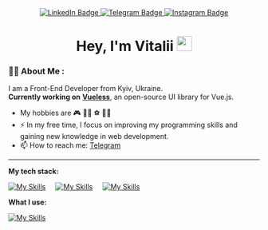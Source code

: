 

<div id="badges" align="center">
  <a href="https://www.linkedin.com/in/vitalii-dudnik-baa01b280/">
    <img src="https://img.shields.io/badge/LinkedIn-blue?style=for-the-badge&logo=linkedin&logoColor=white" alt="LinkedIn Badge"/>
  </a>
  <a href="https://t.me/dudnik_vtl">
    <img src="https://img.shields.io/badge/Telegram-black?style=for-the-badge&logo=telegram&logoColor=white" alt="Telegram Badge"/>
  </a>
  <a href="https://www.instagram.com/dudnik_vtl/">
    <img src="https://img.shields.io/badge/Instagram-pink?style=for-the-badge&logo=instagram&logoColor=white" alt="Instagram Badge"/>
  </a>
</div>

<h1 align="center">
  Hey, I'm Vitalii
  <img src="https://media.giphy.com/media/hvRJCLFzcasrR4ia7z/giphy.gif" width="30px"/>
</h1>

### :man_technologist: About Me :

I am a Front-End Developer from Kyiv, Ukraine.
</br>
**Currently working on** **[Vueless](https://github.com/vuelessjs/vueless)**, an open-source UI library for Vue.js.

- My hobbies are 🎮 👨‍💻 ⚽️ 🕺🏼
- ⚡ In my free time, I focus on improving my programming skills and gaining new knowledge in web development.
- 📫 How to reach me: <a href="https://t.me/dudnik_vtl">
   Telegram
  </a>
---

<b>My tech stack:</b>

[![My Skills](https://skillicons.dev/icons?i=html,css,js,ts)](https://skillicons.dev) &nbsp;&nbsp;&nbsp;
[![My Skills](https://skillicons.dev/icons?i=vue,nuxtjs,pinia,tailwindcss)](https://skillicons.dev) &nbsp;&nbsp;&nbsp;
[![My Skills](https://skillicons.dev/icons?i=vitest,vite,sass,git)](https://skillicons.dev) &nbsp;&nbsp;&nbsp;

<b>What I use:</b>

[![My Skills](https://skillicons.dev/icons?i=vscode,github,gitlab,firebase,figma)](https://skillicons.dev)
